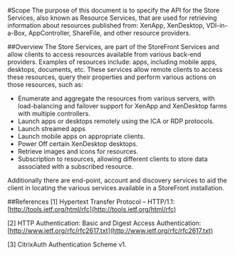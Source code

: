 #Scope
The purpose of this document is to specify the API for the Store Services, also known as Resource Services, that are used for retrieving information about resources published from: XenApp, XenDesktop, VDI-in-a-Box, AppController, ShareFile, and other resource providers.

##Overview
The Store Services, are part of the StoreFront Services and allow clients to access resources available from various back-end providers. Examples of resources include: apps, including mobile apps, desktops, documents, etc. These services allow remote clients to access these resources, query their properties and perform various actions on those resources, such as:

* Enumerate and aggregate the resources from various servers, with load-balancing and failover support for XenApp and XenDesktop farms with multiple controllers.
* Launch apps or desktops remotely using the ICA or RDP protocols.
* Launch streamed apps
* Launch mobile apps on appropriate clients.
* Power Off certain XenDesktop desktops.
* Retrieve images and icons for resources.
* Subscription to resources, allowing different clients to store data associated with a subscribed resource.

Additionally there are end-point, account and discovery services to aid the client in locating the various services available in a StoreFront installation.

##References
[1] Hypertext Transfer Protocol – HTTP/1.1: [http://tools.ietf.org/html/rfc](http://tools.ietf.org/html/rfc)

[2] HTTP Authentication: Basic and Digest Access Authentication: [http://www.ietf.org/rfc/rfc2617.txt](http://www.ietf.org/rfc/rfc2617.txt)

[3] CitrixAuth Authentication Scheme v1.



